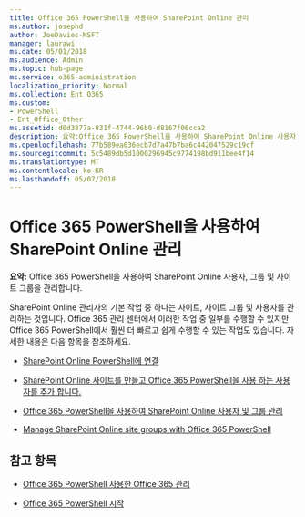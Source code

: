 ```yaml
---
title: Office 365 PowerShell을 사용하여 SharePoint Online 관리
ms.author: josephd
author: JoeDavies-MSFT
manager: laurawi
ms.date: 05/01/2018
ms.audience: Admin
ms.topic: hub-page
ms.service: o365-administration
localization_priority: Normal
ms.collection: Ent_O365
ms.custom:
- PowerShell
- Ent_Office_Other
ms.assetid: d0d3877a-831f-4744-96b0-d8167f06cca2
description: 요약:Office 365 PowerShell을 사용하여 SharePoint Online 사용자, 그룹 및 사이트 그룹을 관리합니다.
ms.openlocfilehash: 77b589ea036ecb7d7a47b7ba6c442047529c19cf
ms.sourcegitcommit: 5c5489db5d1000296945c9774198bd911bee4f14
ms.translationtype: MT
ms.contentlocale: ko-KR
ms.lasthandoff: 05/07/2018
---
```

# <a name="manage-sharepoint-online-with-office-365-powershell"></a>Office 365 PowerShell을 사용하여 SharePoint Online 관리

 **요약:** Office 365 PowerShell을 사용하여 SharePoint Online 사용자, 그룹 및 사이트 그룹을 관리합니다.
  
SharePoint Online 관리자의 기본 작업 중 하나는 사이트, 사이트 그룹 및 사용자를 관리하는 것입니다. Office 365 관리 센터에서 이러한 작업 중 일부를 수행할 수 있지만 Office 365 PowerShell에서 훨씬 더 빠르고 쉽게 수행할 수 있는 작업도 있습니다. 자세한 내용은 다음 항목을 참조하세요.

- [SharePoint Online PowerShell에 연결](https://docs.microsoft.com/en-us/powershell/sharepoint/sharepoint-online/connect-sharepoint-online?view=sharepoint-ps)
  
- [SharePoint Online 사이트를 만들고 Office 365 PowerShell을 사용 하는 사용자를 추가 합니다.](create-sharepoint-sites-and-add-users-with-powershell.md)
    
- [Office 365 PowerShell을 사용하여 SharePoint Online 사용자 및 그룹 관리](manage-sharepoint-users-and-groups-with-powershell.md)
    
- [Manage SharePoint Online site groups with Office 365 PowerShell](manage-sharepoint-site-groups-with-powershell.md)
    
## <a name="see-also"></a>참고 항목

- [Office 365 PowerShell 사용한 Office 365 관리](manage-office-365-with-office-365-powershell.md)

- [Office 365 PowerShell 시작](getting-started-with-office-365-powershell.md)

